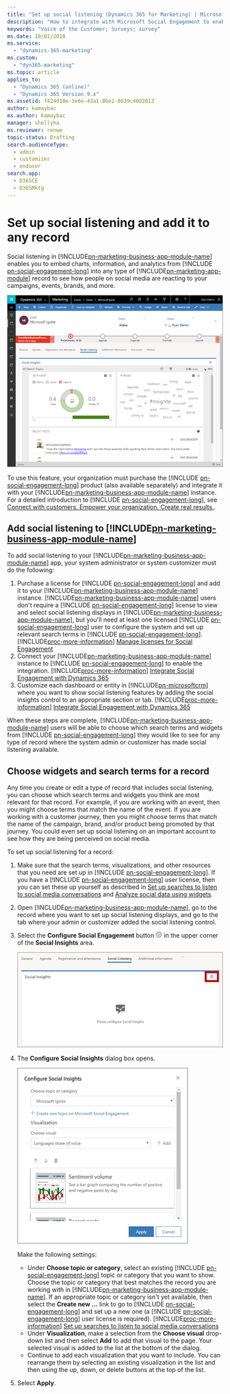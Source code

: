 ```yaml
---
title: "Set up social listening (Dynamics 365 for Marketing) | Microsoft Docs "
description: "How to integrate with Microsoft Social Engagement to enable social listening in Dynamics 365 for Marketing"
keywords: "Voice of the Customer; Surveys; survey"
ms.date: 10/01/2018
ms.service: 
  - "dynamics-365-marketing"
ms.custom: 
  - "dyn365-marketing"
ms.topic: article
applies_to: 
  - "Dynamics 365 (online)"
  - "Dynamics 365 Version 9.x"
ms.assetid: f424d10e-3e6e-43a1-86e2-8639c40d2013
author: kamaybac
ms.author: kamaybac
manager: shellyha
ms.reviewer: renwe
topic-status: Drafting
search.audienceType: 
  - admin
  - customizer
  - enduser
search.app: 
  - D365CE
  - D365Mktg
---
```


# Set up social listening and add it to any record

Social listening in [!INCLUDE[pn-marketing-business-app-module-name](../includes/pn-marketing-business-app-module-name.md)] enables you to embed charts, information, and analytics from  [!INCLUDE [pn-social-engagement-long](../includes/pn-social-engagement-long.md)] into any type of [!INCLUDE[pn-marketing-app-module](../includes/pn-marketing-app-module.md)] record to see how people on social media are reacting to your campaigns, events, brands, and more.

![Social listening in Dynamics 365 for Marketing](media/social-listening-panel.png "Social listening in Dynamics 365 for Marketing")

To use this feature, your organization must purchase the [!INCLUDE [pn-social-engagement-long](../includes/pn-social-engagement-long.md)] product (also available separately) and integrate it with your [!INCLUDE[pn-marketing-business-app-module-name](../includes/pn-marketing-business-app-module-name.md)] instance. For a detailed introduction to [!INCLUDE [pn-social-engagement-long](../includes/pn-social-engagement-short.md)], see [Connect with customers. Empower your organization. Create real results.](../social-engagement/overview.md).

## Add social listening to [!INCLUDE[pn-marketing-business-app-module-name](../includes/pn-marketing-business-app-module-name.md)]

To add social listening to your [!INCLUDE[pn-marketing-business-app-module-name](../includes/pn-marketing-business-app-module-name.md)] app, your system administrator or system customizer must do the following:

1. Purchase a license for [!INCLUDE [pn-social-engagement-long](../includes/pn-social-engagement-long.md)] and add it to your [!INCLUDE[pn-marketing-business-app-module-name](../includes/pn-marketing-business-app-module-name.md)] instance. [!INCLUDE[pn-marketing-business-app-module-name](../includes/pn-marketing-business-app-module-name.md)] users don't require a [!INCLUDE [pn-social-engagement-long](../includes/pn-social-engagement-short.md)] license to view and select social listening displays in [!INCLUDE[pn-marketing-business-app-module-name](../includes/pn-marketing-business-app-module-name.md)], but you'll need at least one licensed [!INCLUDE [pn-social-engagement-long](../includes/pn-social-engagement-short.md)] user to configure the system and set up relevant search terms in [!INCLUDE [pn-social-engagement-long](../includes/pn-social-engagement-short.md)]. [!INCLUDE[proc-more-information](../includes/proc-more-information.md)] [Manage licenses for Social Engagement](../social-engagement/manage-licenses.md)
2. Connect your [!INCLUDE[pn-marketing-business-app-module-name](../includes/pn-marketing-business-app-module-name.md)] instance to [!INCLUDE [pn-social-engagement-long](../includes/pn-social-engagement-short.md)] to enable the integration. [!INCLUDE[proc-more-information](../includes/proc-more-information.md)] [Integrate Social Engagement with Dynamics 365](../social-engagement/integrate-social-engagement-dynamics-365.md)
3. Customize each dashboard or entity in [!INCLUDE[pn-microsoftcrm](../includes/pn-microsoftcrm.md)] where you want to show social listening features by adding the social insights control to an appropriate section or tab. [!INCLUDE[proc-more-information](../includes/proc-more-information.md)] [Integrate Social Engagement with Dynamics 365](../social-engagement/integrate-social-engagement-dynamics-365.md)

When these steps are complete, [!INCLUDE[pn-marketing-business-app-module-name](../includes/pn-marketing-business-app-module-name.md)] users will be able to choose which search terms and widgets from [!INCLUDE [pn-social-engagement-long](../includes/pn-social-engagement-short.md)] they would like to see for any type of record where the system admin or customizer has made social listening available.

## Choose widgets and search terms for a record

Any time you create or edit a type of record that includes social listening, you can choose which search terms and widgets you think are most relevant for that record. For example, if you are working with an event, then you might choose terms that match the name of the event. If you are working with a customer journey, then you might choose terms that match the name of the campaign, brand, and/or product being promoted by that journey. You could even set up social listening on an important account to see how they are being perceived on social media.

To set up social listening for a record:

1. Make sure that the search terms, visualizations, and other resources that you need are set up in [!INCLUDE [pn-social-engagement-long](../includes/pn-social-engagement-short.md)]. If you have a [!INCLUDE [pn-social-engagement-long](../includes/pn-social-engagement-short.md)] user license, then you can set these up yourself as described in [Set up searches to listen to social media conversations](../social-engagement/set-up-searches.md) and [Analyze social data using widgets](../social-engagement/analyze-social-data-using-widgets.md).

1. Open [!INCLUDE[pn-marketing-business-app-module-name](../includes/pn-marketing-business-app-module-name.md)], go to the record where you want to set up social listening displays, and go to the tab where your admin or customizer added the social listening control.

1. Select the **Configure Social Engagement** button ![The Configure Social Engagement button](media/social-listening-setup-button.png "The Configure Social Engagement button") in the upper corner of the **Social Insights** area.

    ![Location of the Configure Social Engagement button](media/social-listening-empty.png "Location of the Configure Social Engagement button")

1. The **Configure Social Insights** dialog box opens.

    ![Configure social insights](media/social-listening-configure.png "Configure social insights")

    Make the following settings:

    - Under **Choose topic or category**, select an existing [!INCLUDE [pn-social-engagement-long](../includes/pn-social-engagement-short.md)] topic or category that you want to show. Choose the topic or category that best matches the record you are working with in [!INCLUDE[pn-marketing-business-app-module-name](../includes/pn-marketing-business-app-module-name.md)]. If an appropriate topic or category isn't yet available, then select the **Create new …** link to go to [!INCLUDE [pn-social-engagement-long](../includes/pn-social-engagement-short.md)] and set up a new one (a [!INCLUDE [pn-social-engagement-long](../includes/pn-social-engagement-short.md)] user license is required). [!INCLUDE[proc-more-information](../includes/proc-more-information.md)] [Set up searches to listen to social media conversations](https://docs.microsoft.com/en-us/dynamics365/customer-engagement/social-engagement/set-up-searches)
    - Under **Visualization**, make a selection from the **Choose visual** drop-down list and then select **Add** to add that visual to the page. Your selected visual is added to the list at the bottom of the dialog.
    - Continue to add each visualization that you want to include. You can rearrange them by selecting an existing visualization in the list and then using the up, down, or delete buttons at the top of the list.

1. Select **Apply**.

